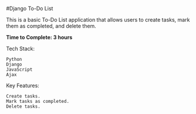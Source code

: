 #Django To-Do List

This is a basic To-Do List application that allows users to create tasks, mark them as completed, and delete them.

**Time to Complete: 3 hours**

Tech Stack:

    Python
    Django
    JavaScript
    Ajax

Key Features:

    Create tasks.
    Mark tasks as completed.
    Delete tasks.
